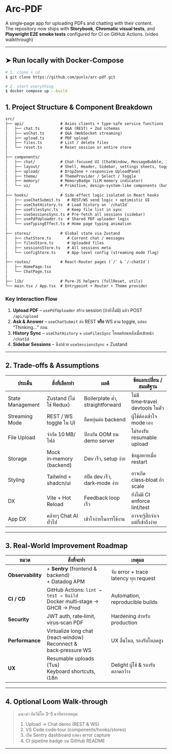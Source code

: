 # Arc‑PDF

A single‑page app for uploading PDFs and chatting with their content.  
The repository now ships with **Storybook**, **Chromatic visual tests**, and **Playwright E2E smoke tests** configured for CI on GitHub Actions. (video walkthrough)

---

## ➤ Run locally with Docker‑Compose

```bash
# 1. clone + cd
$ git clone https://github.com/punlx/arc-pdf.git

# 2. start everything
$ docker compose up --build
```

## 1. Project Structure & Component Breakdown

```txt
src/
├── api/                # Axios clients + type‑safe service functions
│   ├── chat.ts         # Q&A (REST) + Zod schemas
│   ├── wsChat.ts       # Q&A (WebSocket streaming)
│   ├── upload.ts       # PDF upload
│   ├── files.ts        # List / delete files
│   └── reset.ts        # Reset session or entire store
│
├── components/
│   ├── chat/           # Chat‑focused UI (ChatWindow, MessageBubble, InputBar)
│   ├── layout/         # Shell, Header, Sidebar, settings sheets, toggles
│   ├── upload/         # DropZone + responsive UploadPanel
│   ├── theme/          # ThemeProvider / Select / Toggle
│   ├── memory/         # MemoryBadge (LLM memory indicator)
│   └── ui/             # Primitive, design‑system‑like components (button, select, …)
│
├── hooks/              # Side‑effect logic isolated in React hooks
│   ├── useChatSubmit.ts   # REST/WS send logic + optimistic UI
│   ├── useChatHistory.ts  # Load history on `/chatId`
│   ├── useFilesSync.ts    # Keep file list in sync
│   ├── useSessionsSync.ts # Pre‑fetch all sessions (sidebar)
│   ├── usePdfUploader.ts  # Shared PDF uploader logic
│   └── useTypingEffect.ts # Home page typing animation
│
├── stores/             # Global state via Zustand
│   ├── chatStore.ts       # Current chat / messages
│   ├── filesStore.ts      # Uploaded files
│   ├── sessionsStore.ts   # All sessions meta
│   └── configStore.ts     # App‑level config (streaming mode flag)
│
├── routes/             # React‑Router pages (`/` & `/:chatId`)
│   ├── HomePage.tsx
│   └── ChatPage.tsx
│
├── lib/                # Pure‑JS helpers (fullReset, utils)
└── main.tsx / App.tsx  # Entrypoint + Router + Theme provider
```

### Key Interaction Flow

1. **Upload PDF** – `usePdfUploader` สร้าง session (ถ้ายังไม่มี) แล้ว POST `/api/upload`
2. **Ask & Answer** – `useChatSubmit` ส่ง REST **หรือ** WS ตาม toggle, แสดง “Thinking…” ก่อน
3. **History Sync** – `useChatHistory` + `useFilesSync` โหลดย้อนหลังเมื่อเข้าหน้า `/chatId`
4. **Sidebar Sessions** – ซิงก์ด้วย `useSessionsSync` + Zustand

---

## 2. Trade‑offs & Assumptions

| ประเด็น          | สิ่งที่เลือกทำ           | ผลดี                             | ข้อแลกเปลี่ยน / สมมติฐาน         |
| ---------------- | ------------------------ | -------------------------------- | -------------------------------- |
| State Management | Zustand (ไม่ใช้ Redux)   | Boilerplate ต่ำ, straightforward | ไม่มี time‑travel devtools ในตัว |
| Streaming Mode   | REST / WS toggle ใน UI   | ยืดหยุ่นต่อ backend              | ผู้ใช้ต้องเข้าใจ mode เอง        |
| File Upload      | จำกัด 10 MB/ไฟล์         | ป้องกัน OOM บน demo server       | ไม่รองรับ resumable upload       |
| Storage          | Mock in‑memory (backend) | Dev เร็ว, setup ง่าย             | ข้อมูลหายเมื่อ restart           |
| Styling          | Tailwind + shadcn/ui     | สปีด dev เร็ว, dark‑mode ง่าย    | อาจเกิด class‑bloat ถ้า scale    |
| DX               | Vite + Hot Reload        | Feedback loop เร็ว               | ยังไม่มี CI enforce lint/test    |
| App DX           | คล้ายๆ Chat AI ทั่วไป    | เข้าใจง่ายในการใช้งาน            | อาจจะรู้สึกจำเจ แต่ก็เข้าถึงง่าย |

---

## 3. Real‑World Improvement Roadmap

| หมวด              | สิ่งที่จะทำ                                                                 | เหตุผล                                |
| ----------------- | --------------------------------------------------------------------------- | ------------------------------------- |
| **Observability** | + **Sentry** (frontend & backend) <br> + Datadog APM                        | จับ error + trace latency ทุก request |
| **CI / CD**       | GitHub Actions: `lint → test → build` <br> Docker multi‑stage → GHCR → Prod | Automation, reproducible builds       |
| **Security**      | JWT auth, rate‑limit, virus‑scan PDF                                        | Hardening สำหรับ production           |
| **Performance**   | Virtualize long chat (react‑window) <br> Reconnect & back‑pressure WS       | UX ลื่นไหล, รองรับโหลดสูง             |
| **UX**            | Resumable uploads (Tus) <br> Keyboard shortcuts, i18n                       | Delight ผู้ใช้ & รองรับตลาดกว้าง      |

---

## 4. Optional Loom Walk‑through

> _แนะนำ_ อัดวิดีโอ 3–5 นาทีครอบคลุม:
>
> 1. Upload → Chat demo (REST & WS)
> 2. VS Code code‑tour (components/hooks/stores)
> 3. เปิด Sentry dashboard แสดง error capture
> 4. CI pipeline badge บน GitHub README

---
